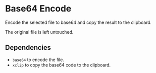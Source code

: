 # Base64 Encode

Encode the selected file to base64 and copy the result to the clipboard.

The original file is left untouched.

## Dependencies

- `base64` to encode the file.
- `xclip` to copy the base64 code to the clipboard.